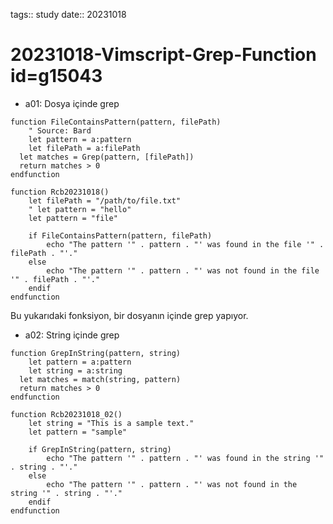 tags:: study
date:: 20231018

# 20231018-Vimscript-Grep-Function id=g15043

- a01: Dosya içinde grep

```vim
function FileContainsPattern(pattern, filePath)
	" Source: Bard
	let pattern = a:pattern
	let filePath = a:filePath
  let matches = Grep(pattern, [filePath])
  return matches > 0
endfunction

function Rcb20231018()
	let filePath = "/path/to/file.txt"
	" let pattern = "hello"
	let pattern = "file"

	if FileContainsPattern(pattern, filePath)
		echo "The pattern '" . pattern . "' was found in the file '" . filePath . "'."
	else
		echo "The pattern '" . pattern . "' was not found in the file '" . filePath . "'."
	endif	
endfunction
```

Bu yukarıdaki fonksiyon, bir dosyanın içinde grep yapıyor.

- a02: String içinde grep

```
function GrepInString(pattern, string)
	let pattern = a:pattern
	let string = a:string
  let matches = match(string, pattern)
  return matches > 0
endfunction

function Rcb20231018_02()
	let string = "This is a sample text."
	let pattern = "sample"

	if GrepInString(pattern, string)
		echo "The pattern '" . pattern . "' was found in the string '" . string . "'."
	else
		echo "The pattern '" . pattern . "' was not found in the string '" . string . "'."
	endif
endfunction
```

